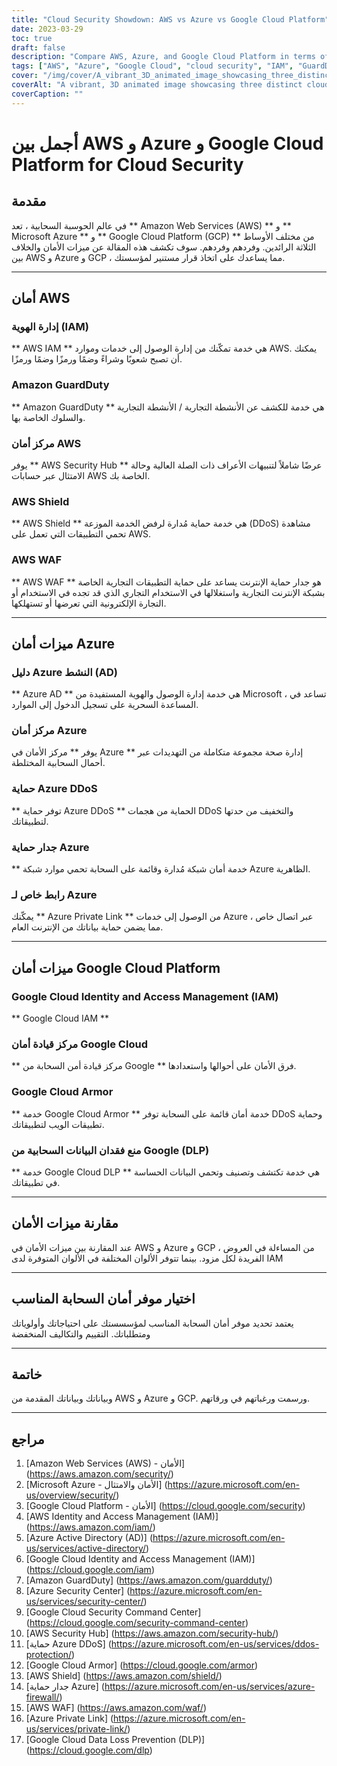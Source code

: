 ```yaml
---
title: "Cloud Security Showdown: AWS vs Azure vs Google Cloud Platform"
date: 2023-03-29
toc: true
draft: false
description: "Compare AWS, Azure, and Google Cloud Platform in terms of cloud security, and learn the differences to make an informed decision for your organization."
tags: ["AWS", "Azure", "Google Cloud", "cloud security", "IAM", "GuardDuty", "Security Center", "Security Command Center", "DDoS Protection", "Cloud Armor", "WAF", "Private Link", "DLP", "cloud computing", "cloud services", "cloud providers", "data protection", "cybersecurity", "infrastructure security"]
cover: "/img/cover/A_vibrant_3D_animated_image_showcasing_three_distinct_cloud.png"
coverAlt: "A vibrant, 3D animated image showcasing three distinct cloud structures representing AWS, Azure, and Google Cloud Platform, with shield symbols overlaying each cloud to symbolize their security offerings."
coverCaption: ""
---
```


 # أجمل بين AWS و Azure و Google Cloud Platform for Cloud Security  ## مقدمة  في عالم الحوسبة السحابية ، تعد ** Amazon Web Services (AWS) ** و ** Microsoft Azure ** و ** Google Cloud Platform (GCP) ** من مختلف الأوساط الثلاثة الرائدين. وفردهم وفردهم. سوف تكشف هذه المقالة عن ميزات الأمان والخلاف بين AWS و Azure و GCP ، مما يساعدك على اتخاذ قرار مستنير لمؤسستك.  ______  ## أمان AWS  ### إدارة الهوية (IAM)  ** AWS IAM ** هي خدمة تمكّنك من إدارة الوصول إلى خدمات وموارد AWS. يمكنك أن تصبح شعوبًا وشراءً وضمًا ورمزًا وضمًا ورمزًا.  ### Amazon GuardDuty  ** Amazon GuardDuty ** هي خدمة للكشف عن الأنشطة التجارية / الأنشطة التجارية والسلوك الخاصة بها.  ### مركز أمان AWS  يوفر ** AWS Security Hub ** عرضًا شاملاً لتنبيهات الأعراف ذات الصلة العالية وحالة الامتثال عبر حسابات AWS الخاصة بك.  ### AWS Shield  ** AWS Shield ** هي خدمة حماية مُدارة لرفض الخدمة الموزعة (DDoS) مشاهدة تحمي التطبيقات التي تعمل على AWS.  ### AWS WAF  ** AWS WAF ** هو جدار حماية الإنترنت يساعد على حماية التطبيقات التجارية الخاصة بشبكة الإنترنت التجارية واستغلالها في الاستخدام التجاري الذي قد تجده في الاستخدام أو التجارة الإلكترونية التي تعرضها أو تستهلكها.  ______  ## ميزات أمان Azure  ### دليل Azure النشط (AD)  ** Azure AD ** هي خدمة إدارة الوصول والهوية المستفيدة من Microsoft ، تساعد في المساعدة السحرية على تسجيل الدخول إلى الموارد.  ### مركز أمان Azure  يوفر ** مركز الأمان في Azure ** إدارة صحة مجموعة متكاملة من التهديدات عبر أحمال السحابية المختلطة.  ### حماية Azure DDoS  ** توفر حماية Azure DDoS ** الحماية من هجمات DDoS والتخفيف من حدتها لتطبيقاتك.  ### جدار حماية Azure  ** خدمة أمان شبكة مُدارة وقائمة على السحابة تحمي موارد شبكة Azure الظاهرية.  ### رابط خاص لـ Azure  يمكّنك ** Azure Private Link ** من الوصول إلى خدمات Azure عبر اتصال خاص ، مما يضمن حماية بياناتك من الإنترنت العام.  ______  ## ميزات أمان Google Cloud Platform  ### Google Cloud Identity and Access Management (IAM)  ** Google Cloud IAM **  ### مركز قيادة أمان Google Cloud  ** مركز قيادة أمن السحابة من Google ** فرق الأمان على أحوالها واستعدادها.  ### Google Cloud Armor  ** خدمة Google Cloud Armor ** خدمة أمان قائمة على السحابة توفر DDoS وحماية تطبيقات الويب لتطبيقاتك.  ### منع فقدان البيانات السحابية من Google (DLP)  ** خدمة Google Cloud DLP ** هي خدمة تكتشف وتصنيف وتحمي البيانات الحساسة في تطبيقاتك.  ______  ## مقارنة ميزات الأمان  عند المقارنة بين ميزات الأمان في AWS و Azure و GCP ، من المساءلة في العروض الفريدة لكل مزود. بينما تتوفر الألوان المختلفة في الألوان المتوفرة لدى IAM  ______  ## اختيار موفر أمان السحابة المناسب  يعتمد تحديد موفر أمان السحابة المناسب لمؤسسستك على احتياجاتك وأولوياتك ومتطلباتك. التقييم والتكاليف المنخفضة  ______  ## خاتمة  وبياناتك وبياناتك المقدمة من AWS و Azure و GCP. ورسمت ورغباتهم في ورقاتهم.  ______  ## مراجع  1. [Amazon Web Services (AWS) - الأمان] (https://aws.amazon.com/security/) 2. [Microsoft Azure - الأمان والامتثال] (https://azure.microsoft.com/en-us/overview/security/) 3. [Google Cloud Platform - الأمان] (https://cloud.google.com/security) 4. [AWS Identity and Access Management (IAM)] (https://aws.amazon.com/iam/) 5. [Azure Active Directory (AD)] (https://azure.microsoft.com/en-us/services/active-directory/) 6. [Google Cloud Identity and Access Management (IAM)] (https://cloud.google.com/iam) 7. [Amazon GuardDuty] (https://aws.amazon.com/guardduty/) 8. [Azure Security Center] (https://azure.microsoft.com/en-us/services/security-center/) 9. [Google Cloud Security Command Center] (https://cloud.google.com/security-command-center) 10. [AWS Security Hub] (https://aws.amazon.com/security-hub/) 11. [حماية Azure DDoS] (https://azure.microsoft.com/en-us/services/ddos-protection/) 12. [Google Cloud Armor] (https://cloud.google.com/armor) 13. [AWS Shield] (https://aws.amazon.com/shield/) 14. [جدار حماية Azure] (https://azure.microsoft.com/en-us/services/azure-firewall/) 15. [AWS WAF] (https://aws.amazon.com/waf/) 16. [Azure Private Link] (https://azure.microsoft.com/en-us/services/private-link/) 17. [Google Cloud Data Loss Prevention (DLP)] (https://cloud.google.com/dlp)  